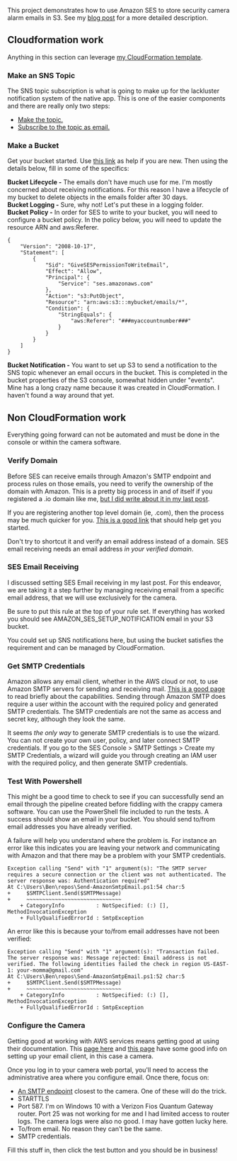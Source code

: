 This project demonstrates how to use Amazon SES to store security camera alarm emails in S3. See my [blog post](https://benforce.io/2017-08-03-connecting-tenvis-cam-to-s3/) for a more detailed description. 

## Cloudformation work

Anything in this section can leverage [my CloudFormation template](https://github.com/TheRealBenForce/cam2s3).

### Make an SNS Topic
The SNS topic subscription is what is going to make up for the lackluster notification system of the native app. This is one of the easier components and there are really only two steps:

* [Make the topic.](http://docs.aws.amazon.com/sns/latest/dg/CreateTopic.html)
* [Subscribe to the topic as email.](http://docs.aws.amazon.com/sns/latest/dg/SubscribeTopic.html)

### Make a Bucket
Get your bucket started. Use [this link](http://docs.aws.amazon.com/AmazonS3/latest/gsg/CreatingABucket.html) as help if you are new. Then using the details below, fill in some of the specifics:

**Bucket Lifecycle -** The emails don't have much use for me. I'm mostly concerned about receiving notifications. For this reason I have a lifecycle of my bucket to delete objects in the emails folder after 30 days.  
**Bucket Logging -** Sure, why not! Let's put these in a logging folder.  
**Bucket Policy -** In order for SES to write to your bucket, you will need to configure a bucket policy. In the policy below, you will need to update the resource ARN and aws:Referer.  

```
{
    "Version": "2008-10-17",
    "Statement": [
        {
            "Sid": "GiveSESPermissionToWriteEmail",
            "Effect": "Allow",
            "Principal": {
                "Service": "ses.amazonaws.com"
            },
            "Action": "s3:PutObject",
            "Resource": "arn:aws:s3:::mybucket/emails/*",
            "Condition": {
                "StringEquals": {
                    "aws:Referer": "###myaccountnumber###"
                }
            }
        }
    ]
}
```

**Bucket Notification -** You want to set up S3 to send a notification to the SNS topic whenever an email occurs in the bucket. This is completed in the bucket properties of the S3 console, somewhat hidden under "events". Mine has a long crazy name because it was created in CloudFormation. I haven't found a way around that yet.

## Non CloudFormation work
Everything going forward can not be automated and must be done in the console or within the camera software.

### Verify Domain
Before SES can receive emails through Amazon's SMTP endpoint and process rules on those emails, you need to verify the ownership of the domain with Amazon. This is a pretty big process in and of itself if you registered a .io domain like me, [but I did write about it in my last post](/2017-07-26-receiving-io-certificate-validation-email\index.html).

If you are registering another top level domain (ie, .com), then the process may be much quicker for you. [This is a good link](http://docs.aws.amazon.com/ses/latest/DeveloperGuide/verify-domain-procedure.html) that should help get you started.

Don't try to shortcut it and verify an email address instead of a domain. SES email receiving needs an email address *in your verified domain*.

### SES Email Receiving
I discussed setting SES Email receiving in my last post. For this endeavor, we are taking it a step further by managing receiving email from a specific email address, that we will use exclusively for the camera.

Be sure to put this rule at the top of your rule set. If everything has worked you should see AMAZON_SES_SETUP_NOTIFICATION email in your S3 bucket.

You could set up SNS notifications here, but using the bucket satisfies the requirement and can be managed by CloudFormation.

### Get SMTP Credentials
Amazon allows any email client, whether in the AWS cloud or not, to use Amazon SMTP servers for sending and receiving mail. [This is a good page](http://docs.aws.amazon.com/ses/latest/DeveloperGuide/send-email-smtp.html) to read briefly about the capabilities. Sending through Amazon SMTP does require a user within the account with the required policy and generated SMTP credentials. The SMTP credentials are not the same as access and secret key, although they look the same.

It seems *the only way* to generate SMTP credentials is to use the wizard. You can not create your own user, policy, and later connect SMTP credentials. If you go to the SES Console > SMTP Settings > Create my SMTP Credentials, a wizard will guide you through creating an IAM user with the required policy, and then generate SMTP credentials.

### Test With Powershell
This might be a good time to check to see if you can successfully send an email through the pipeline created before fiddling with the crappy camera software. You can use the PowerShell file included to run the tests. A success should show an email in your bucket. You should send to/from email addresses you have already verified.

A failure will help you understand where the problem is. For instance an error like this indicates you are leaving your network and communicating with Amazon and that there may be a problem with your SMTP credentials.

```
Exception calling "Send" with "1" argument(s): "The SMTP server requires a secure connection or the client was not authenticated. The server response was: Authentication required"
At C:\Users\Ben\repos\Send-AmazonSmtpEmail.ps1:54 char:5
+     $SMTPClient.Send($SMTPMessage)
+     ~~~~~~~~~~~~~~~~~~~~~~~~~~~~~~
    + CategoryInfo          : NotSpecified: (:) [], MethodInvocationException
    + FullyQualifiedErrorId : SmtpException
```

An error like this is because your to/from email addresses have not been verified:

```
Exception calling "Send" with "1" argument(s): "Transaction failed. The server response was: Message rejected: Email address is not verified. The following identities failed the check in region US-EAST-1: your-momma@gmail.com"
At C:\Users\Ben\repos\Send-AmazonSmtpEmail.ps1:52 char:5
+     $SMTPClient.Send($SMTPMessage)
+     ~~~~~~~~~~~~~~~~~~~~~~~~~~~~~~
    + CategoryInfo          : NotSpecified: (:) [], MethodInvocationException
    + FullyQualifiedErrorId : SmtpException
```


### Configure the Camera
Getting good at working with AWS services means getting good at using their documentation. This [page here](http://docs.aws.amazon.com/ses/latest/DeveloperGuide/send-email-smtp.html) and [this page](http://docs.aws.amazon.com/ses/latest/DeveloperGuide/smtp-connect.html) have some good info on setting up your email client, in this case a camera.

Once you log in to your camera web portal, you'll need to access the administrative area where you configure email. Once there, focus on:

* [An SMTP endpoint](http://docs.aws.amazon.com/ses/latest/DeveloperGuide/smtp-connect.html) closest to the camera. One of these will do the trick.
* STARTTLS
* Port 587. I'm on Windows 10 with a Verizon Fios Quantum Gateway router. Port 25 was not working for me and I had limited access to router logs. The camera logs were also no good. I may have gotten lucky here.
* To/from email. No reason they can't be the same.
* SMTP credentials.

Fill this stuff in, then click the test button and you should be in business!

